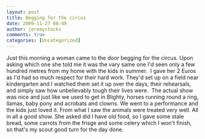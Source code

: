 ```yaml
---
layout: post
title: Begging for the circus
date: 2009-11-27 08:49
author: jeremystocks
comments: true
categories: [Uncategorized]
---
```

Just this morning a woman came to the door begging for the circus. Upon asking which one she told me it was the vary same one I'd seen only a few hundred metres from my home with the kids in summer.  I gave her 2 Euros as I'd had so much respect for their hard work. They'd set up on a field near kindergarten and I watched them set it up over the days, their rehearsals, and simply saw how unbelievably tough their lives were.  The actual show was nice and just like we used to get in Blighty, horses running round a ring, llamas, baby pony and acrobats and clowns. We went to a performance and the kids just loved it. From what I saw the animals were treated very well. All in all a good show. She asked did I have old food, so I gave some stale bread, some carrots from the frisge and some celery which I won't finish, so that's my scout good turn for the day done.
